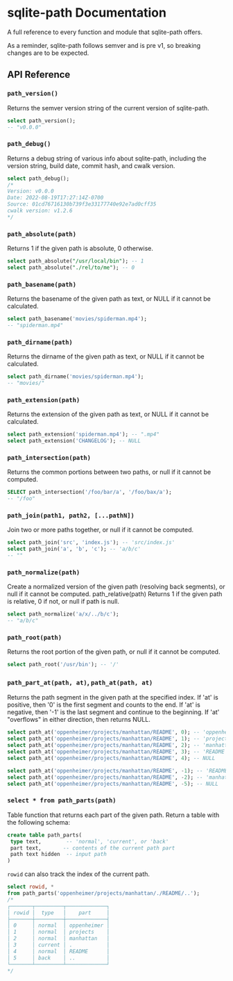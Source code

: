 # sqlite-path Documentation

A full reference to every function and module that sqlite-path offers.

As a reminder, sqlite-path follows semver and is pre v1, so breaking changes are to be expected.

## API Reference

<h3 name=path_version> <code>path_version()</code></h3>

Returns the semver version string of the current version of sqlite-path.

```sql
select path_version();
-- "v0.0.0"
```

<h3 name=path_debug> <code>path_debug()</code></h3>

Returns a debug string of various info about sqlite-path, including
the version string, build date, commit hash, and cwalk version.

```sql
select path_debug();
/*
Version: v0.0.0
Date: 2022-08-19T17:27:14Z-0700
Source: 01cd76716130b739f3e33177740e92e7ad0cff35
cwalk version: v1.2.6
*/
```

<h3 name=path_absolute> <code>path_absolute(path)</code></h3>

Returns 1 if the given path is absolute, 0 otherwise.

```sql
select path_absolute("/usr/local/bin"); -- 1
select path_absolute("./rel/to/me"); -- 0
```

<h3 name=path_basename> <code>path_basename(path)</code></h3>

Returns the basename of the given path as text,
or NULL if it cannot be calculated.

```sql
select path_basename('movies/spiderman.mp4');
-- "spiderman.mp4"
```

<h3 name=path_dirname> <code>path_dirname(path)</code></h3>

Returns the dirname of the given path as text, or NULL if it cannot be calculated.

```sql
select path_dirname('movies/spiderman.mp4');
-- "movies/"
```

<h3 name=path_extension> <code>path_extension(path)</code></h3>

Returns the extension of the given path as text, or NULL if it cannot be calculated.

```sql
select path_extension('spiderman.mp4'); -- ".mp4"
select path_extension('CHANGELOG'); -- NULL
```

<h3 name=path_intersection> <code>path_intersection(path)</code></h3>

Returns the common portions between two paths, or null if it cannot be computed.

```sql
SELECT path_intersection('/foo/bar/a', '/foo/bax/a');
-- "/foo"
```

<h3 name=path_join> <code>path_join(path1, path2, [...pathN])</code></h3>

Join two or more paths together, or null if it cannot be computed.

```sql
select path_join('src', 'index.js'); -- 'src/index.js'
select path_join('a', 'b', 'c'); -- 'a/b/c'
-- ""
```

<h3 name=path_normalize> <code>path_normalize(path)</code></h3>

Create a normalized version of the given path (resolving back segments), or null if it cannot be computed. path_relative(path) Returns 1 if the given path is relative, 0 if not, or null if path is null.

```sql
select path_normalize('a/x/../b/c');
-- "a/b/c"
```

<h3 name=path_root> <code>path_root(path)</code></h3>

Returns the root portion of the given path, or null if it cannot be computed.

```sql
select path_root('/usr/bin'); -- '/'
```

<h3 name=path_part_at> <code>path_part_at(path, at)</code>, <code>path_at(path, at)</code></h3>

Returns the path segment in the given path at the specified index.
If 'at' is positive, then '0' is the first segment and counts to the end. If 'at' is negative, then '-1' is the last segment and continue to the beginning. If 'at' "overflows" in either direction, then returns NULL.

```sql
select path_at('oppenheimer/projects/manhattan/README', 0); -- 'oppenheimer'
select path_at('oppenheimer/projects/manhattan/README', 1); -- 'projects'
select path_at('oppenheimer/projects/manhattan/README', 2); -- 'manhattan'
select path_at('oppenheimer/projects/manhattan/README', 3); -- 'README'
select path_at('oppenheimer/projects/manhattan/README', 4); -- NULL

select path_at('oppenheimer/projects/manhattan/README', -1); -- 'README'
select path_at('oppenheimer/projects/manhattan/README', -2); -- 'manhattan'
select path_at('oppenheimer/projects/manhattan/README', -5); -- NULL


```

<h3 name=path_parts> <code>select * from path_parts(path)</code></h3>

Table function that returns each part of the given path.
Return a table with the following schema:

```sql
create table path_parts(
 type text,        -- 'normal', 'current', or 'back'
 part text,       -- contents of the current path part
 path text hidden  -- input path
)
```

`rowid` can also track the index of the current path.

```sql
select rowid, *
from path_parts('oppenheimer/projects/manhattan/./README/..');
/*
┌───────┬─────────┬─────────────┐
│ rowid │  type   │    part     │
├───────┼─────────┼─────────────┤
│ 0     │ normal  │ oppenheimer │
│ 1     │ normal  │ projects    │
│ 2     │ normal  │ manhattan   │
│ 3     │ current │ .           │
│ 4     │ normal  │ README      │
│ 5     │ back    │ ..          │
└───────┴─────────┴─────────────┘
*/
```
